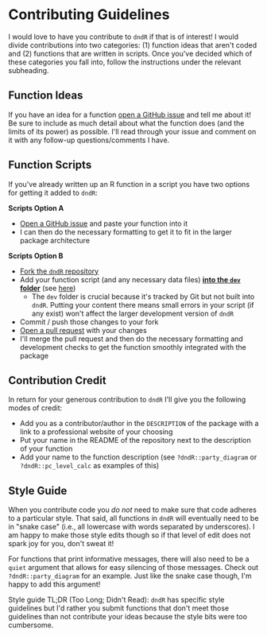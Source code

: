 # Contributing Guidelines

I would love to have you contribute to `dndR` if that is of interest! I would divide contributions into two categories: (1) function ideas that aren't coded and (2) functions that are written in scripts. Once you've decided which of these categories you fall into, follow the instructions under the relevant subheading.

## Function Ideas

If you have an idea for a function [open a GitHub issue](https://github.com/njlyon0/dndR/issues) and tell me about it! Be sure to include as much detail about what the function does (and the limits of its power) as possible. I'll read through your issue and comment on it with any follow-up questions/comments I have.

## Function Scripts

If you've already written up an R function in a script you have two options for getting it added to `dndR`:

**Scripts Option A**

- [Open a GitHub issue](https://github.com/njlyon0/dndR/issues) and paste your function into it
- I can then do the necessary formatting to get it to fit in the larger package architecture

**Scripts Option B**

- [Fork the `dndR` repository](https://docs.github.com/en/get-started/quickstart/fork-a-repo)
- Add your function script (and any necessary data files) **<u>into the `dev` folder</u>** (see [here](https://github.com/njlyon0/dndR/tree/main/dev))
    - The `dev` folder is crucial because it's tracked by Git but not built into `dndR`. Putting your content there means small errors in your script (if any exist) won't affect the larger development version of `dndR`
- Commit / push those changes to your fork
- [Open a pull request](https://docs.github.com/en/pull-requests/collaborating-with-pull-requests/proposing-changes-to-your-work-with-pull-requests/about-pull-requests) with your changes
- I'll merge the pull request and then do the necessary formatting and development checks to get the function smoothly integrated with the package

## Contribution Credit

In return for your generous contribution to `dndR` I'll give you the following modes of credit:

- Add you as a contributor/author in the `DESCRIPTION` of the package with a link to a professional website of your choosing
- Put your name in the README of the repository next to the description of your function
- Add your name to the function description (see `?dndR::party_diagram` or `?dndR::pc_level_calc` as examples of this)

## Style Guide

When you contribute code you _do not_ need to make sure that code adheres to a particular style. That said, all functions in `dndR` will eventually need to be in "snake case" (i.e., all lowercase with words separated by underscores). I am happy to make those style edits though so if that level of edit does not spark joy for you, don't sweat it!

For functions that print informative messages, there will also need to be a `quiet` argument that allows for easy silencing of those messages. Check out `?dndR::party_diagram` for an example. Just like the snake case though, I'm happy to add this argument!

Style guide TL;DR (Too Long; Didn't Read): `dndR` has specific style guidelines but I'd rather you submit functions that don't meet those guidelines than not contribute your ideas because the style bits were too cumbersome.

